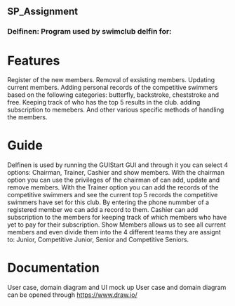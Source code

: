 ## SP_Assignment
### Delfinen: Program used by swimclub delfin for:


# Features
Register of the new members. 
Removal of exsisting members.
Updating current members.
Adding personal records of the competitive swimmers based on the following categories: butterfly, backstroke, cheststroke and free.
Keeping track of who has the top 5 results in the club.
adding subscription to memebers.
And other various specific methods of handling the members.

# Guide 
Delfinen is used by running the GUIStart GUI and through it you can select 4 options: Chairman, Trainer, Cashier and show members.
With the chairman option you can use the privileges of the chairman of can add, update and remove members.
With the Trainer option you can add the records of the competitive swimmers and see the current top 5 records the competitive swimmers have set for this club. By entering the phone nummber of a registered member we can add a record to them.
Cashier can add subscription to the members for keeping track of which members who have yet to pay for their subscription.
Show Members allows us to see all current members and even divide them into the 4 different teams they are assignt to:
Junior, Competitive Junior, Senior and Competitive Seniors. 

# Documentation 
User case, domain diagram and UI mock up
User case and domain diagram can be opened through https://www.draw.io/



